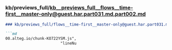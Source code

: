 ### kb/previews_full/kb__previews_full__flows__time-first__master-only@guest.har.part031.md.part002.md

```md
### kb/previews_full/flows__time-first__master-only@guest.har.part031.md (part 002)

```md
00.alteg.io/chunk-KO722YSM.js",
                        "lineNu
```

```

```
